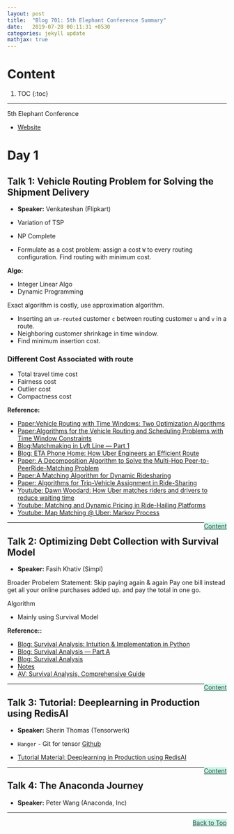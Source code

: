 ```yaml
---
layout: post
title:  "Blog 701: 5th Elephant Conference Summary"
date:   2019-07-28 00:11:31 +0530
categories: jekyll update
mathjax: true
---
```


# Content

1. TOC
{:toc}
---

5th Elephant Conference

- [Website](https://fifthelephant.in/2019/)

# Day 1

## Talk 1: Vehicle Routing Problem for Solving the Shipment Delivery

- **Speaker:** Venkateshan (Flipkart)

- Variation of TSP 
- NP Complete
- Formulate as a cost problem: assign a cost `W` to every routing configuration. Find routing with minimum cost.

**Algo:**

- Integer Linear Algo
- Dynamic Programming

Exact algorithm is costly, use approximation algorithm.

- Inserting an `un-routed` customer `c` between routing customer `u` and `v` in a route.
- Neighboring customer shrinkage in time window.
- Find minimum insertion cost. 

### Different Cost Associated with route

- Total travel time cost
- Fairness cost
- Outlier cost
- Compactness cost

**Reference:**

- [Paper:Vehicle Routing with Time Windows: Two Optimization Algorithms ](https://www.jstor.org/stable/172024?seq=1#page_scan_tab_contents)
- [Paper:Algorithms for the Vehicle Routing and Scheduling Problems with Time Window Constraints](https://dl.acm.org/citation.cfm?id=2778358)
- [Blog:Matchmaking in Lyft Line — Part 1](https://eng.lyft.com/matchmaking-in-lyft-line-9c2635fe62c4)
- [Blog: ETA Phone Home: How Uber Engineers an Efficient Route](https://eng.uber.com/engineering-an-efficient-route/)
- [Paper: A Decomposition Algorithm to Solve the Multi-Hop Peer-to-PeerRide-Matching Problem](https://arxiv.org/pdf/1704.06838.pdf)
- [Paper:A Matching Algorithm for Dynamic Ridesharing](https://www.sciencedirect.com/science/article/pii/S2352146516308730)
- [Paper: Algorithms for Trip-Vehicle Assignment in Ride-Sharing](https://www.ntu.edu.sg/home/xhbei/papers/ridesharing.pdf)
- [Youtube: Dawn Woodard: How Uber matches riders and drivers to reduce waiting time](https://www.youtube.com/watch?v=GyPq2joHZv4)
- [Youtube: Matching and Dynamic Pricing in Ride-Hailing Platforms](https://www.youtube.com/watch?v=cddFAgRyxQ0)
- [Youtube: Map Matching @ Uber: Markov Process](https://www.youtube.com/watch?v=ChtumoDfZXI)

<a href="#Top" style="color:#2F4F4F;background-color: #c8f7e4;float: right;">Content</a>

----

## Talk 2: Optimizing Debt Collection with Survival Model

- **Speaker:** Fasih Khativ (Simpl)

Broader Probelem Statement:  Skip paying again & again Pay one bill instead get all your online purchases added up.
and pay the total in one go.

Algorithm

- Mainly using Survival Model

**Reference::**

- [Blog: Survival Analysis: Intuition & Implementation in Python](https://towardsdatascience.com/survival-analysis-intuition-implementation-in-python-504fde4fcf8e)
- [Blog: Survival Analysis — Part A](https://towardsdatascience.com/survival-analysis-part-a-70213df21c2e)
- [Blog: Survival Analysis](http://sphweb.bumc.bu.edu/otlt/MPH-Modules/BS/BS704_Survival/BS704_Survival_print.html)
- [Notes](https://data.princeton.edu/wws509/notes/c7.pdf)
- [AV: Survival Analysis, Comprehensive Guide](https://www.analyticsvidhya.com/blog/2015/05/comprehensive-guide-parametric-survival-analysis/)

<a href="#Top" style="color:#2F4F4F;background-color: #c8f7e4;float: right;">Content</a>

----

## Talk 3: Tutorial: Deeplearning in Production using RedisAI

- **Speaker:** Sherin Thomas (Tensorwerk)

- `Hanger` - Git for tensor [Github](https://github.com/tensorwerk/hangar-py)
- [Tutorial Material: Deeplearning in Production using RedisAI](https://github.com/konferenz/fifthel19)

<a href="#Top" style="color:#2F4F4F;background-color: #c8f7e4;float: right;">Content</a>

----

## Talk 4: The Anaconda Journey

- **Speaker:** Peter Wang (Anaconda, Inc)

----

<a href="#Top" style="color:#2F4F4F;background-color: #c8f7e4;float: right;">Back to Top</a>


